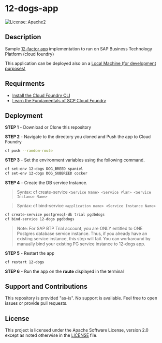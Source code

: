 # 12-dogs-app
[![License: Apache2](https://img.shields.io/badge/License-Apache2-green.svg)](https://opensource.org/licenses/Apache-2.0)

## Description  
Sample [12-factor app](https://12factor.net/) implementation to run on SAP Business Technology Platform (cloud foundry)

This application can be deployed also on a [Local Machine (for development purposes)](README-local.md)

## Requirments
*  [Install the Cloud Foundry CLI](https://developers.sap.com/tutorials/cp-cf-download-cli.html)
*  [Learn the Fundamentals of SCP Cloud Foundry](https://developers.sap.com/tutorials/cp-cf-fundamentals.html)

## Deployment
**STEP 1** - Download or Clone this repository

**STEP 2** - Navigate to the directory you cloned and Push the app to Cloud Foundry
```bash
cf push --random-route
```
**STEP 3** - Set the environment variables using the following command. 
```bash
cf set-env 12-dogs DOG_BREED spaniel
cf set-env 12-dogs DOG_SUBBREED cocker
```

**STEP 4** - Create the DB service Instance.
> Syntax: cf create-service `<Service Name> <Service Plan> <Service Instance Name>`

> Syntax: cf bind-service `<application name> <Service Instance Name>`

```bash
cf create-service postgresql-db trial pgdbdogs
cf bind-service 12-dogs pgdbdogs
```
> Note: For SAP BTP Trial account, you are ONLY entitled to ONE Postgres database service instance. Thus, if you already have an existing service instance, this step will fail. You can workaround by manually bind your existing PG service instance to 12-dogs app.

**STEP 5** - Restart the app
```bash
cf restart 12-dogs
```

**STEP 6** - Run the app on the **route** displayed in the terminal

## Support and Contributions
This repository is provided "as-is". No support is available. Feel free to open issues or provide pull requests.

## License
This project is licensed under the Apache Software License, version 2.0 except as noted otherwise in the [LICENSE](LICENSES) file.
